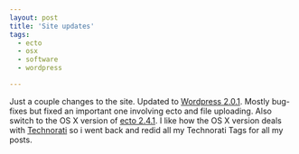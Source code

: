 ```yaml
---
layout: post
title: 'Site updates'
tags:
  - ecto
  - osx
  - software
  - wordpress

---
```


Just a couple changes to the site. Updated to <a href="http://wordpress.org/development/2006/01/201-release/">Wordpress 2.0.1</a>. Mostly bug-fixes but fixed an important one involving ecto and file uploading. Also switch to the OS X version of <a href="http://ecto.kung-foo.tv/">ecto 2.4.1</a>. I like how the OS X version deals with <a href="http://www.technorati.com/">Technorati</a> so i went back and redid all my Technorati Tags for all my posts.

<!-- technorati tags start -->
<!-- technorati tags end -->
